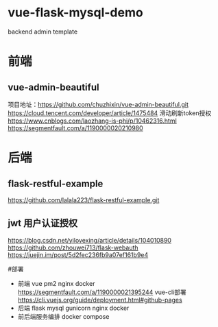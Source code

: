 # vue-flask-mysql-demo
backend admin template

# 前端
## vue-admin-beautiful
项目地址：https://github.com/chuzhixin/vue-admin-beautiful.git
https://cloud.tencent.com/developer/article/1475484
滑动刷新token授权
https://www.cnblogs.com/laozhang-is-phi/p/10462316.html
https://segmentfault.com/a/1190000020210980
# 后端
## flask-restful-example
https://github.com/lalala223/flask-restful-example.git
## jwt 用户认证授权
https://blog.csdn.net/yilovexing/article/details/104010890
https://github.com/zhouwei713/flask-webauth
https://juejin.im/post/5d2fec236fb9a07ef161b9e4

#部署
* 前端 vue pm2 nginx docker
https://segmentfault.com/a/1190000021395244
vue-cli部署
https://cli.vuejs.org/guide/deployment.html#github-pages
* 后端 flask mysql gunicorn nginx docker
* 前后端服务编排 docker compose
